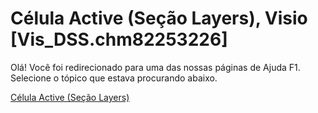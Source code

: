 
# Célula Active (Seção Layers), Visio [Vis_DSS.chm82253226]

Olá! Você foi redirecionado para uma das nossas páginas de Ajuda F1. Selecione o tópico que estava procurando abaixo.

[Célula Active (Seção Layers)](http://msdn.microsoft.com/library/4c8e366f-9e9b-30ea-a89f-57c8d7a1168e%28Office.15%29.aspx)
